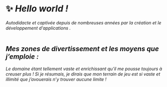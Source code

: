 # ✨ _Hello world !_
_Autodidacte et captivée depuis de nombreuses années par la création et le développement d'applications ._
<br>
<br>

##  _Mes zones de divertissement et les moyens que j’emploie :_ 
_Le domaine étant tellement vaste et enrichissant qu’il me pousse toujours à creuser plus ! Si je résumais, je dirais que mon terrain de jeu est si vaste et illimité que j’avouerais n’y trouver aucune limite !_

